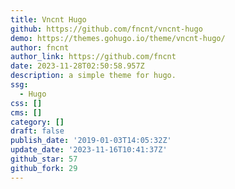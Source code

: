```yaml
---
title: Vncnt Hugo
github: https://github.com/fncnt/vncnt-hugo
demo: https://themes.gohugo.io/theme/vncnt-hugo/
author: fncnt
author_link: https://github.com/fncnt
date: 2023-11-28T02:50:58.957Z
description: a simple theme for hugo.
ssg:
  - Hugo
css: []
cms: []
category: []
draft: false
publish_date: '2019-01-03T14:05:32Z'
update_date: '2023-11-16T10:41:37Z'
github_star: 57
github_fork: 29
---
```

